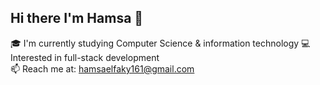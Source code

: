 ## Hi there I'm Hamsa 👋

🎓 I'm currently studying Computer Science & information technology 
💻 Interested in full-stack development  
📫 Reach me at: hamsaelfaky161@gmail.com

